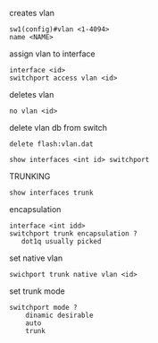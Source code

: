 <link rel="stylesheet" type="text/css" href="..\..\markcss.css">

creates vlan
```
sw1(config)#vlan <1-4094>
name <NAME>
```
assign vlan to interface
```
interface <id>
switchport access vlan <id>

```

deletes vlan
```
no vlan <id>
```

delete vlan db from switch
```
delete flash:vlan.dat
```

```
show interfaces <int id> switchport
```

TRUNKING
```
show interfaces trunk
```
encapsulation
 ```
interface <int idd>
switchport trunk encapsulation ?
    dot1q usually picked
 ```

 set native vlan
 ```
swichport trunk native vlan <id>
 ```
set trunk mode

```
switchport mode ?
    dinamic desirable
    auto
    trunk
```
